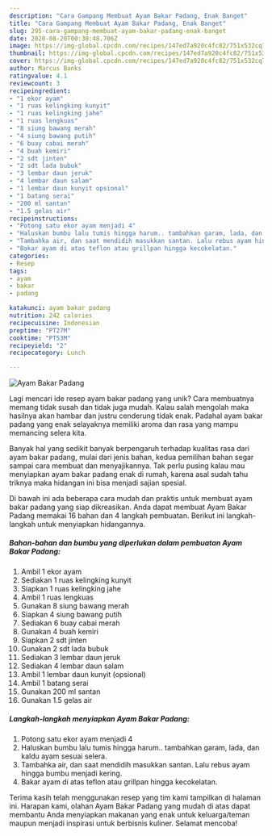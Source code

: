 ```yaml
---
description: "Cara Gampang Membuat Ayam Bakar Padang, Enak Banget"
title: "Cara Gampang Membuat Ayam Bakar Padang, Enak Banget"
slug: 295-cara-gampang-membuat-ayam-bakar-padang-enak-banget
date: 2020-08-20T00:30:48.706Z
image: https://img-global.cpcdn.com/recipes/147ed7a920c4fc82/751x532cq70/ayam-bakar-padang-foto-resep-utama.jpg
thumbnail: https://img-global.cpcdn.com/recipes/147ed7a920c4fc82/751x532cq70/ayam-bakar-padang-foto-resep-utama.jpg
cover: https://img-global.cpcdn.com/recipes/147ed7a920c4fc82/751x532cq70/ayam-bakar-padang-foto-resep-utama.jpg
author: Marcus Banks
ratingvalue: 4.1
reviewcount: 3
recipeingredient:
- "1 ekor ayam"
- "1 ruas kelingking kunyit"
- "1 ruas kelingking jahe"
- "1 ruas lengkuas"
- "8 siung bawang merah"
- "4 siung bawang putih"
- "6 buay cabai merah"
- "4 buah kemiri"
- "2 sdt jinten"
- "2 sdt lada bubuk"
- "3 lembar daun jeruk"
- "4 lembar daun salam"
- "1 lembar daun kunyit opsional"
- "1 batang serai"
- "200 ml santan"
- "1.5 gelas air"
recipeinstructions:
- "Potong satu ekor ayam menjadi 4"
- "Haluskan bumbu lalu tumis hingga harum.. tambahkan garam, lada, dan kaldu ayam sesuai selera."
- "Tambahka air, dan saat mendidih masukkan santan. Lalu rebus ayam hingga bumbu menjadi kering."
- "Bakar ayam di atas teflon atau grillpan hingga kecokelatan."
categories:
- Resep
tags:
- ayam
- bakar
- padang

katakunci: ayam bakar padang 
nutrition: 242 calories
recipecuisine: Indonesian
preptime: "PT27M"
cooktime: "PT53M"
recipeyield: "2"
recipecategory: Lunch

---
```



![Ayam Bakar Padang](https://img-global.cpcdn.com/recipes/147ed7a920c4fc82/751x532cq70/ayam-bakar-padang-foto-resep-utama.jpg)

Lagi mencari ide resep ayam bakar padang yang unik? Cara membuatnya memang tidak susah dan tidak juga mudah. Kalau salah mengolah maka hasilnya akan hambar dan justru cenderung tidak enak. Padahal ayam bakar padang yang enak selayaknya memiliki aroma dan rasa yang mampu memancing selera kita.



Banyak hal yang sedikit banyak berpengaruh terhadap kualitas rasa dari ayam bakar padang, mulai dari jenis bahan, kedua pemilihan bahan segar sampai cara membuat dan menyajikannya. Tak perlu pusing kalau mau menyiapkan ayam bakar padang enak di rumah, karena asal sudah tahu triknya maka hidangan ini bisa menjadi sajian spesial.


Di bawah ini ada beberapa cara mudah dan praktis untuk membuat ayam bakar padang yang siap dikreasikan. Anda dapat membuat Ayam Bakar Padang memakai 16 bahan dan 4 langkah pembuatan. Berikut ini langkah-langkah untuk menyiapkan hidangannya.

<!--inarticleads1-->

##### Bahan-bahan dan bumbu yang diperlukan dalam pembuatan Ayam Bakar Padang:

1. Ambil 1 ekor ayam
1. Sediakan 1 ruas kelingking kunyit
1. Siapkan 1 ruas kelingking jahe
1. Ambil 1 ruas lengkuas
1. Gunakan 8 siung bawang merah
1. Siapkan 4 siung bawang putih
1. Sediakan 6 buay cabai merah
1. Gunakan 4 buah kemiri
1. Siapkan 2 sdt jinten
1. Gunakan 2 sdt lada bubuk
1. Sediakan 3 lembar daun jeruk
1. Sediakan 4 lembar daun salam
1. Ambil 1 lembar daun kunyit (opsional)
1. Ambil 1 batang serai
1. Gunakan 200 ml santan
1. Gunakan 1.5 gelas air




<!--inarticleads2-->

##### Langkah-langkah menyiapkan Ayam Bakar Padang:

1. Potong satu ekor ayam menjadi 4
1. Haluskan bumbu lalu tumis hingga harum.. tambahkan garam, lada, dan kaldu ayam sesuai selera.
1. Tambahka air, dan saat mendidih masukkan santan. Lalu rebus ayam hingga bumbu menjadi kering.
1. Bakar ayam di atas teflon atau grillpan hingga kecokelatan.




Terima kasih telah menggunakan resep yang tim kami tampilkan di halaman ini. Harapan kami, olahan Ayam Bakar Padang yang mudah di atas dapat membantu Anda menyiapkan makanan yang enak untuk keluarga/teman maupun menjadi inspirasi untuk berbisnis kuliner. Selamat mencoba!

